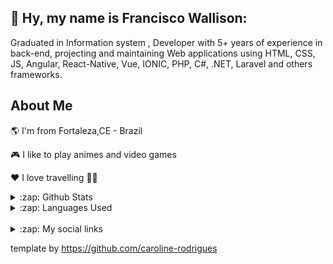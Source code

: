## 👋  Hy, my name is Francisco Wallison:  

Graduated in Information system
, Developer with 5+ years of experience in back-end, projecting and maintaining Web applications using HTML, CSS, JS, Angular, React-Native, Vue, IONIC, PHP, C#, .NET, Laravel and others frameworks.

## About Me

🌎 I'm from Fortaleza,CE - Brazil

🎮 I like to play animes and video games

❤️ I love travelling 🛫🛬

<details>
  <summary>:zap: Github Stats</summary>
  <img src="https://github-readme-stats.vercel.app/api?username=FranciscoWallison&&show_icons=true&title_color=222222&icon_color=03A87C&text_color=333333&bg_color=ffffff">
</details>

<details>
  <summary>:zap: Languages Used</summary>
  <img src="https://github-readme-stats.vercel.app/api/top-langs/?username=FranciscoWallison&layout=compact&bg_color=ffffff&text_color=333333">
</details>
<br/>


<details>
  <summary>:zap: My social links</summary>
[![Linkedin Badge](https://img.shields.io/badge/-LinkedIn-blue?style=flat-square&logo=Linkedin&logoColor=white&link=https://www.linkedin.com/in/wallison-francisco/)](https://www.linkedin.com/in/wallison-francisco/)
[![Twitter Badge](https://img.shields.io/badge/-Twitter-1DA1F2?style=flat-square&logo=twitter&logoColor=white&link=https://www.twitter.com/chicowall)](https://www.twitter.com/chicowall)
</details>

template by https://github.com/caroline-rodrigues


